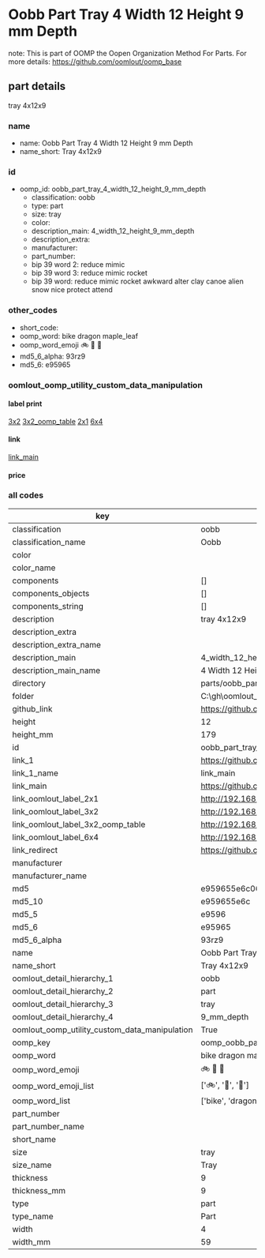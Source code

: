# Oobb Part Tray 4 Width 12 Height 9 mm Depth  

note: This is part of OOMP the Oopen Organization Method For Parts. For more details: https://github.com/oomlout/oomp_base

##  part details
  



tray 4x12x9



### name
* name: Oobb Part Tray 4 Width 12 Height 9 mm Depth
* name_short: Tray 4x12x9 
### id
* oomp_id: oobb_part_tray_4_width_12_height_9_mm_depth
  * classification: oobb
  * type: part
  * size: tray
  * color: 
  * description_main: 4_width_12_height_9_mm_depth
  * description_extra: 
  * manufacturer: 
  * part_number: 
  * bip 39 word 2: reduce mimic
  * bip 39 word 3: reduce mimic rocket
  * bip 39 word: reduce mimic rocket awkward alter clay canoe alien snow nice protect attend

### other_codes
* short_code: 
* oomp_word: bike dragon maple_leaf
* oomp_word_emoji :bike: :dragon: :maple_leaf:
* md5_6_alpha: 93rz9
* md5_6: e95965






### oomlout_oomp_utility_custom_data_manipulation
#### label print
[3x2](http://192.168.1.245:1112/?label=oomp%2093rz9)
[3x2_oomp_table](http://192.168.1.108:1112/?label=oomp%2093rz9)
[2x1](http://192.168.1.242:1112/?label=oomp%2093rz9)
[6x4](http://192.168.1.55:1112/?label=oomp%2093rz9)    

#### link

[link_main](https://github.com/oomlout/oomlout_oobb_version_4_generated_parts/tree/main/navigation_oomp/oobb/part/tray/4_width_12_height_9_mm_depth/part)                              

#### price







### all codes 
| key | value |  
| --- | --- |  
| classification | oobb |  
| classification_name | Oobb |  
| color |  |  
| color_name |  |  
| components | [] |  
| components_objects | [] |  
| components_string | [] |  
| description | tray 4x12x9 |  
| description_extra |  |  
| description_extra_name |  |  
| description_main | 4_width_12_height_9_mm_depth |  
| description_main_name | 4 Width 12 Height 9 mm Depth |  
| directory | parts/oobb_part_tray_4_width_12_height_9_mm_depth |  
| folder | C:\gh\oomlout_oobb_version_4_generated_parts\parts\oobb_part_tray_4_width_12_height_9_mm_depth |  
| github_link | https://github.com/oomlout/oomlout_oomp_part_src/tree/main/parts/oobb_part_tray_4_width_12_height_9_mm_depth |  
| height | 12 |  
| height_mm | 179 |  
| id | oobb_part_tray_4_width_12_height_9_mm_depth |  
| link_1 | https://github.com/oomlout/oomlout_oobb_version_4_generated_parts/tree/main/navigation_oomp/oobb/part/tray/4_width_12_height_9_mm_depth/part |  
| link_1_name | link_main |  
| link_main | https://github.com/oomlout/oomlout_oobb_version_4_generated_parts/tree/main/navigation_oomp/oobb/part/tray/4_width_12_height_9_mm_depth/part |  
| link_oomlout_label_2x1 | http://192.168.1.242:1112/?label=oomp%2093rz9 |  
| link_oomlout_label_3x2 | http://192.168.1.245:1112/?label=oomp%2093rz9 |  
| link_oomlout_label_3x2_oomp_table | http://192.168.1.108:1112/?label=oomp%2093rz9 |  
| link_oomlout_label_6x4 | http://192.168.1.55:1112/?label=oomp%2093rz9 |  
| link_redirect | https://github.com/oomlout/oomlout_oobb_version_4_generated_parts/tree/main/parts/oobb_tray_04_12_09 |  
| manufacturer |  |  
| manufacturer_name |  |  
| md5 | e959655e6c064430a883b10d76e335a0 |  
| md5_10 | e959655e6c |  
| md5_5 | e9596 |  
| md5_6 | e95965 |  
| md5_6_alpha | 93rz9 |  
| name | Oobb Part Tray 4 Width 12 Height 9 mm Depth |  
| name_short | Tray 4x12x9  |  
| oomlout_detail_hierarchy_1 | oobb |  
| oomlout_detail_hierarchy_2 | part |  
| oomlout_detail_hierarchy_3 | tray |  
| oomlout_detail_hierarchy_4 | 9_mm_depth |  
| oomlout_oomp_utility_custom_data_manipulation | True |  
| oomp_key | oomp_oobb_part_tray_4_width_12_height_9_mm_depth |  
| oomp_word | bike dragon maple_leaf |  
| oomp_word_emoji | :bike: :dragon: :maple_leaf: |  
| oomp_word_emoji_list | [':bike:', ':dragon:', ':maple_leaf:'] |  
| oomp_word_list | ['bike', 'dragon', 'maple_leaf'] |  
| part_number |  |  
| part_number_name |  |  
| short_name |  |  
| size | tray |  
| size_name | Tray |  
| thickness | 9 |  
| thickness_mm | 9 |  
| type | part |  
| type_name | Part |  
| width | 4 |  
| width_mm | 59 |  
